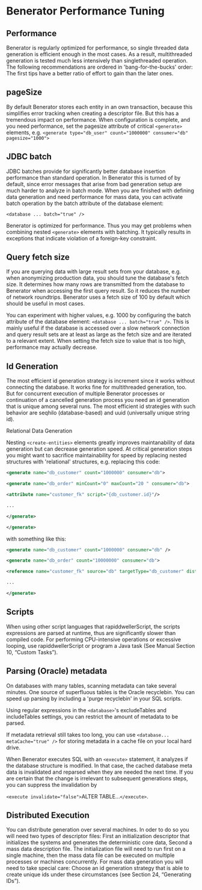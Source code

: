 # Benerator Performance Tuning

## Performance

Benerator is regularly optimized for performance, so single threaded data generation is efficient enough in the most cases. As a result, multithreaded
generation is tested much less intensively than singlethreaded operation. The following recommendations are ordered in 'bang-for-the-bucks' order: The
first tips have a better ratio of effort to gain than the later ones.

## pageSize

By default Benerator stores each entity in an own transaction, because this simplifies error tracking when creating a descriptor file. But this has a
tremendous impact on performance. When configuration is complete, and you need performance, set the pagesize attribute of critical `<generate>`
elements, e.g. `<generate type="db_user" count="1000000" consumer="db" pagesize="1000">`

## JDBC batch

JDBC batches provide for significantly better database insertion performance than standard operation. In Benerator this is turned of by default, since
error messages that arise from bad generation setup are much harder to analyze in batch mode. When you are finished with defining data generation and
need performance for mass data, you can activate batch operation by the batch attribute of the database element:

`<database ... batch="true" />`

Benerator is optimized for performance. Thus you may get problems when combining nested `<generate>` elements with batching. It typically results in
exceptions that indicate violation of a foreign-key constraint.

## Query fetch size

If you are querying data with large result sets from your database, e.g. when anonymizing production data, you should tune the database's fetch size.
It determines how many rows are transmitted from the database to Benerator when accessing the first query result. So it reduces the number of network
roundtrips. Benerator uses a fetch size of 100 by default which should be useful in most cases.

You can experiment with higher values, e.g. 1000 by configuring the batch attribute of the database element: `<database ... batch="true" />`. This is
mainly useful if the database is accessed over a slow network connection and query result sets are at least as large as the fetch size and are
iterated to a relevant extent. When setting the fetch size to value that is too high, performance may actually decrease.

## Id Generation

The most efficient id generation strategy is increment since it works without connecting the database. It works fine for multithreaded generation,
too. But for concurrent execution of multiple Benerator processes or continuation of a cancelled generation process you need an id generation that is
unique among several runs. The most efficient id strategies with such behavior are seqhilo (database-based) and uuid (universally unique string id).

Relational Data Generation

Nesting `<create-entities>` elements greatly improves maintanability of data generation but can decrease generation speed. At critical generation
steps you might want to sacrifice maintainability for speed by replacing nested structures with 'relational' structures, e.g. replacing this code:

```xml
<generate name="db_customer" count="1000000" consumer="db">

<generate name="db_order" minCount="0" maxCount="20 " consumer="db">

<attribute name="customer_fk" script="{db_customer.id}"/>

...

</generate>

</generate>
```

with something like this:

```xml
<generate name="db_customer" count="1000000" consumer="db" />

<generate name="db_order" count="10000000" consumer="db">

<reference name="customer_fk" source="db" targetType="db_customer" distribution="random" />

...

</generate>
```

## Scripts

When using other script languages that rapiddwellerScript, the scripts expressions are parsed at runtime, thus are significantly slower than compiled
code. For performing CPU-intensive operations or excessive looping, use rapiddwellerScript or program a Java task (See Manual Section 10, “Custom Tasks”).

## Parsing (Oracle) metadata

On databases with many tables, scanning metadata can take several minutes. One source of superfluous tables is the Oracle recyclebin. You can speed up
parsing by including a 'purge recyclebin' in your SQL scripts.

Using regular expressions in the `<database>`'s excludeTables and includeTables settings, you can restrict the amount of metadata to be parsed.

If metadata retrieval still takes too long, you can use `<database... metaCache="true" />` for storing metadata in a cache file on your local hard
drive.

When Benerator executes SQL with an `<execute>` statement, it analyzes if the database structure is modified. In that case, the cached database meta
data is invalidated and reparsed when they are needed the next time. If you are certain that the change is irrelevant to subsequent generations steps,
you can suppress the invalidation by

`<execute invalidate="false">`ALTER TABLE...`</execute>`.

## Distributed Execution

You can distribute generation over several machines. In oder to do so you will need two types of descriptor files: First an initialization descriptor
that initializes the systems and generates the deterministic core data, Second a mass data description file. The initialization file will need to run
first on a single machine, then the mass data file can be executed on multiple processes or machines concurrently. For mass data generation you will
need to take special care:
Choose an id generation strategy that is able to create unique ids under these circumstances (see Section 24, “Generating IDs”).